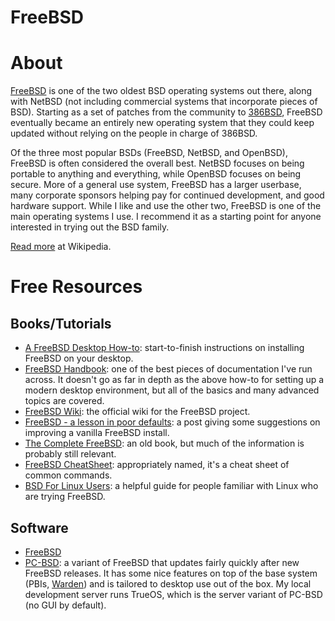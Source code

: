 # FreeBSD

# About

[FreeBSD](http://freebsd.org) is one of the two oldest BSD operating systems out there, along with NetBSD (not including commercial systems that incorporate pieces of BSD). Starting as a set of patches from the community to [386BSD](https://en.wikipedia.org/wiki/386BSD), FreeBSD eventually became an entirely new operating system that they could keep updated without relying on the people in charge of 386BSD.

Of the three most popular BSDs (FreeBSD, NetBSD, and OpenBSD), FreeBSD is often considered the overall best. NetBSD focuses on being portable to anything and everything, while OpenBSD focuses on being secure. More of a general use system, FreeBSD has a larger userbase, many corporate sponsors helping pay for continued development, and good hardware support. While I like and use the other two, FreeBSD is one of the main operating systems I use. I recommend it as a starting point for anyone interested in trying out the BSD family.

[Read more](https://en.wikipedia.org/wiki/FreeBSD) at Wikipedia.

# Free Resources

## Books/Tutorials

+ [A FreeBSD Desktop How-to](https://cooltrainer.org/a-freebsd-desktop-howto/): start-to-finish instructions on installing FreeBSD on your desktop.
+ [FreeBSD Handbook](https://www.freebsd.org/doc/en_US.ISO8859-1/books/handbook/): one of the best pieces of documentation I've run across. It doesn't go as far in depth as the above how-to for setting up a modern desktop environment, but all of the basics and many advanced topics are covered.
+ [FreeBSD Wiki](https://wiki.freebsd.org): the official wiki for the FreeBSD project.
+ [FreeBSD - a lesson in poor defaults](https://vez.mrsk.me/freebsd-defaults.txt): a post giving some suggestions on improving a vanilla FreeBSD install.
+ [The Complete FreeBSD](http://www.lemis.com/grog/Documentation/CFBSD/): an old book, but much of the information is probably still relevant.
+ [FreeBSD CheatSheet](http://www.cambus.net/freebsd-cheatsheet/): appropriately named, it's a cheat sheet of common commands.
+ [BSD For Linux Users](http://www.over-yonder.net/~fullermd/rants/bsd4linux/01): a helpful guide for people familiar with Linux who are trying FreeBSD.

## Software

+ [FreeBSD](https://www.freebsd.org/where.html)
+ [PC-BSD](http://www.pcbsd.org): a variant of FreeBSD that updates fairly quickly after new FreeBSD releases. It has some nice features on top of the base system (PBIs, [Warden](http://wiki.pcbsd.org/index.php/Warden®/10.1/en)) and is tailored to desktop use out of the box. My local development server runs TrueOS, which is the server variant of PC-BSD (no GUI by default).
